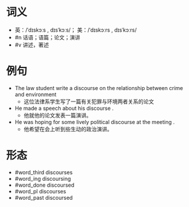 # 词义
- 英：/ˈdɪskɔːs , dɪsˈkɔːs/； 美：/ˈdɪskɔːrs , dɪsˈkɔːrs/
- #n 话语；语篇；论文；演讲
- #v 讲述，著述
# 例句
- The law student write a discourse on the relationship between crime and environment
	- 这位法律系学生写了一篇有关犯罪与环境两者关系的论文
- He made a speech about his discourse .
	- 他就他的论文发表一篇演讲。
- He was hoping for some lively political discourse at the meeting .
	- 他希望在会上听到些生动的政治演讲。
# 形态
- #word_third discourses
- #word_ing discoursing
- #word_done discoursed
- #word_pl discourses
- #word_past discoursed
